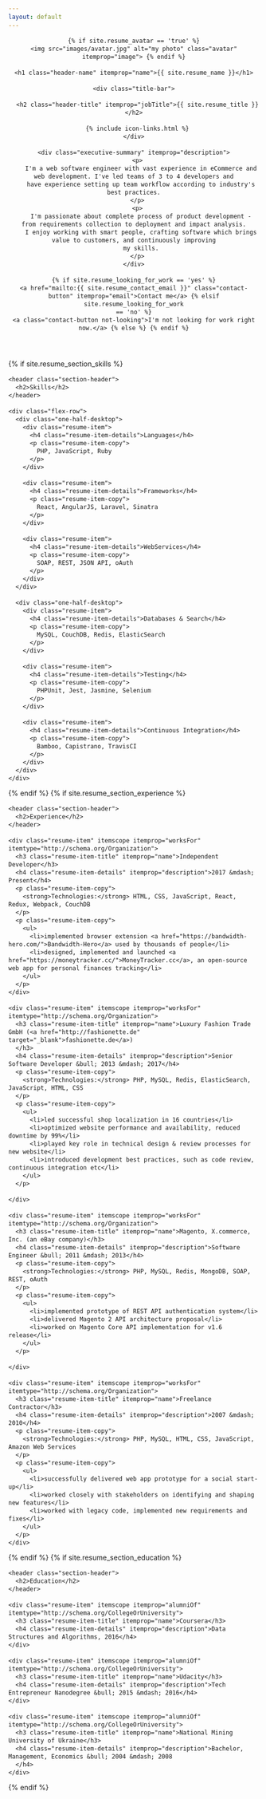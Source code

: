 ```yaml
---
layout: default
---
```


<div class="wrapper" itemscope itemtype="http://schema.org/Person">
  <header class="page-header">

    {% if site.resume_avatar == 'true' %}
    <img src="images/avatar.jpg" alt="my photo" class="avatar" itemprop="image"> {% endif %}

    <h1 class="header-name" itemprop="name">{{ site.resume_name }}</h1>

    <div class="title-bar">

      <h2 class="header-title" itemprop="jobTitle">{{ site.resume_title }}</h2>

      {% include icon-links.html %}
    </div>

    <div class="executive-summary" itemprop="description">
      <p>
        I'm a web software engineer with vast experience in eCommerce and web development. I've led teams of 3 to 4 developers and
        have experience setting up team workflow according to industry's best practices.
      </p>
      <p>
        I'm passionate about complete process of product development - from requirements collection to deployment and impact analysis.
        I enjoy working with smart people, crafting software which brings value to customers, and continuously improving
        my skills.
      </p>
    </div>

    {% if site.resume_looking_for_work == 'yes' %}
    <a href="mailto:{{ site.resume_contact_email }}" class="contact-button" itemprop="email">Contact me</a> {% elsif site.resume_looking_for_work
    == 'no' %}
    <a class="contact-button not-looking">I'm not looking for work right now.</a> {% else %} {% endif %}

  </header>

{% if site.resume_section_skills %}

  <!-- begin Skills -->

  <section class="content-section">

    <header class="section-header">
      <h2>Skills</h2>
    </header>

    <div class="flex-row">
      <div class="one-half-desktop">
        <div class="resume-item">
          <h4 class="resume-item-details">Languages</h4>
          <p class="resume-item-copy">
            PHP, JavaScript, Ruby
          </p>
        </div>

        <div class="resume-item">
          <h4 class="resume-item-details">Frameworks</h4>
          <p class="resume-item-copy">
            React, AngularJS, Laravel, Sinatra
          </p>
        </div>

        <div class="resume-item">
          <h4 class="resume-item-details">WebServices</h4>
          <p class="resume-item-copy">
            SOAP, REST, JSON API, oAuth
          </p>
        </div>
      </div>

      <div class="one-half-desktop">
        <div class="resume-item">
          <h4 class="resume-item-details">Databases & Search</h4>
          <p class="resume-item-copy">
            MySQL, CouchDB, Redis, ElasticSearch
          </p>
        </div>

        <div class="resume-item">
          <h4 class="resume-item-details">Testing</h4>
          <p class="resume-item-copy">
            PHPUnit, Jest, Jasmine, Selenium
          </p>
        </div>

        <div class="resume-item">
          <h4 class="resume-item-details">Continuous Integration</h4>
          <p class="resume-item-copy">
            Bamboo, Capistrano, TravisCI
          </p>
        </div>
      </div>
    </div>

  </section>
  <!-- end Skills -->
  {% endif %} {% if site.resume_section_experience %}
  <!-- begin Experience -->
  <section class="content-section">

    <header class="section-header">
      <h2>Experience</h2>
    </header>

    <div class="resume-item" itemscope itemprop="worksFor" itemtype="http://schema.org/Organization">
      <h3 class="resume-item-title" itemprop="name">Independent Developer</h3>
      <h4 class="resume-item-details" itemprop="description">2017 &mdash; Present</h4>
      <p class="resume-item-copy">
        <strong>Technologies:</strong> HTML, CSS, JavaScript, React, Redux, Webpack, CouchDB
      </p>
      <p class="resume-item-copy">
        <ul>
          <li>implemented browser extension <a href="https://bandwidth-hero.com/">Bandwidth-Hero</a> used by thousands of people</li>
          <li>designed, implemented and launched <a href="https://moneytracker.cc/">MoneyTracker.cc</a>, an open-source web app for personal finances tracking</li>
        </ul>
      </p>
    </div>

    <div class="resume-item" itemscope itemprop="worksFor" itemtype="http://schema.org/Organization">
      <h3 class="resume-item-title" itemprop="name">Luxury Fashion Trade GmbH (<a href="http://fashionette.de" target="_blank">fashionette.de</a>)
      </h3>
      <h4 class="resume-item-details" itemprop="description">Senior Software Developer &bull; 2013 &mdash; 2017</h4>
      <p class="resume-item-copy">
        <strong>Technologies:</strong> PHP, MySQL, Redis, ElasticSearch, JavaScript, HTML, CSS
      </p>
      <p class="resume-item-copy">
        <ul>
          <li>led successful shop localization in 16 countries</li>
          <li>optimized website performance and availability, reduced downtime by 99%</li>
          <li>played key role in technical design & review processes for new website</li>
          <li>introduced development best practices, such as code review, continuous integration etc</li>
        </ul>
      </p>

    </div>

    <div class="resume-item" itemscope itemprop="worksFor" itemtype="http://schema.org/Organization">
      <h3 class="resume-item-title" itemprop="name">Magento, X.commerce, Inc. (an eBay company)</h3>
      <h4 class="resume-item-details" itemprop="description">Software Engineer &bull; 2011 &mdash; 2013</h4>
      <p class="resume-item-copy">
        <strong>Technologies:</strong> PHP, MySQL, Redis, MongoDB, SOAP, REST, oAuth
      </p>
      <p class="resume-item-copy">
        <ul>
          <li>implemented prototype of REST API authentication system</li>
          <li>delivered Magento 2 API architecture proposal</li>
          <li>worked on Magento Core API implementation for v1.6 release</li>
        </ul>
      </p>

    </div>

    <div class="resume-item" itemscope itemprop="worksFor" itemtype="http://schema.org/Organization">
      <h3 class="resume-item-title" itemprop="name">Freelance Contractor</h3>
      <h4 class="resume-item-details" itemprop="description">2007 &mdash; 2010</h4>
      <p class="resume-item-copy">
        <strong>Technologies:</strong> PHP, MySQL, HTML, CSS, JavaScript, Amazon Web Services
      </p>
      <p class="resume-item-copy">
        <ul>
          <li>successfully delivered web app prototype for a social start-up</li>
          <li>worked closely with stakeholders on identifying and shaping new features</li>
          <li>worked with legacy code, implemented new requirements and fixes</li>
        </ul>
      </p>
    </div>

  </section>
  <!-- end Experience -->
  {% endif %} {% if site.resume_section_education %}
  <!-- begin Education -->
  <section class="content-section">

    <header class="section-header">
      <h2>Education</h2>
    </header>

    <div class="resume-item" itemscope itemprop="alumniOf" itemtype="http://schema.org/CollegeOrUniversity">
      <h3 class="resume-item-title" itemprop="name">Coursera</h3>
      <h4 class="resume-item-details" itemprop="description">Data Structures and Algorithms, 2016</h4>
    </div>

    <div class="resume-item" itemscope itemprop="alumniOf" itemtype="http://schema.org/CollegeOrUniversity">
      <h3 class="resume-item-title" itemprop="name">Udacity</h3>
      <h4 class="resume-item-details" itemprop="description">Tech Entrepreneur Nanodegree &bull; 2015 &mdash; 2016</h4>
    </div>

    <div class="resume-item" itemscope itemprop="alumniOf" itemtype="http://schema.org/CollegeOrUniversity">
      <h3 class="resume-item-title" itemprop="name">National Mining University of Ukraine</h3>
      <h4 class="resume-item-details" itemprop="description">Bachelor, Management, Economics &bull; 2004 &mdash; 2008
      </h4>
    </div>

  </section>
  <!-- end Education -->
  {% endif %}

</div>
